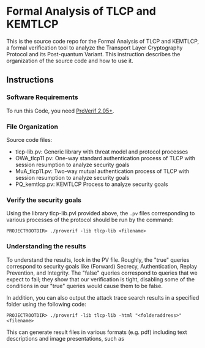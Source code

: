 # Formal Analysis of TLCP and KEMTLCP
This is the source code repo for the Formal Analysis of TLCP and KEMTLCP, a formal verification tool to analyze the Transport Layer Cryptography Protocol and its Post-quantum Variant. This instruction describes the organization of the source code and how to use it.


## Instructions

### Software Requirements
To run this Code, you need [ProVerif 2.05+](https://prosecco.gforge.inria.fr/personal/bblanche/proverif/).

### File Organization

Source code files:
- tlcp-lib.pv: Generic library with threat model and protocol processes
- OWA_tlcp11.pv: One-way standard authentication process of TLCP with session resumption to analyze security goals
- MuA_tlcp11.pv: Two-way mutual authentication process of TLCP with session resumption to analyze security goals
- PQ_kemtlcp.pv: KEMTLCP Process to analyze security goals


### Verify the security goals
Using the library tlcp-lib.pvl provided above, the `.pv` files corresponding to various processes of the protocol should be run by the command:

```
PROJECTROOTDIR> ./proverif -lib tlcp-lib <filename>
```

### Understanding the results

To understand the results, look in the PV file. Roughly, the "true" queries correspond to security goals like (Forward) Secrecy, Authentication, Replay Prevention, and Integrity.  The "false" queries correspond to queries that we expect to fail; they show that our verification is tight, disabling some of the conditions in our "true" queries would cause them to be false.

In addition, you can also output the attack trace search results in a specified folder using the following code:

```
PROJECTROOTDIR> ./proverif -lib tlcp-lib -html "<folderaddress>" <filename>
```

This can generate result files in various formats (e.g. pdf) including text descriptions and image presentations, such as
